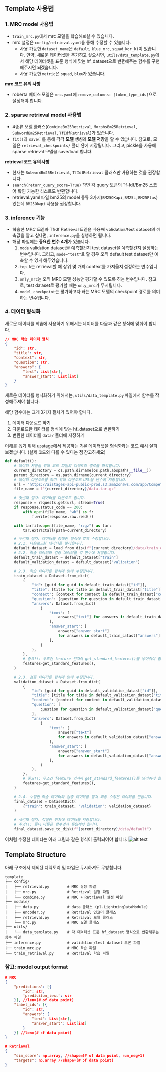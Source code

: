## Template 사용법

### 1. MRC model 사용법
- `train_mrc.py`에서 mrc 모델을 학습해보실 수 있습니다.
- mrc 설정은 `config/retrieval.yaml`을 통해 수정할 수 있습니다.
    - 사용 가능한 `dataset_name`은 `default`, `klue_mrc`, `squad_kor_k1`이 있습니다.
    만약, 새로운 데이터셋을 추가하고 싶으시면, `utils/data_template.py`에서 해당 데이터셋을 표준 형식에 맞는 hf_dataset으로 반환해주는 함수를 구현해주시면 되겠습니다.
    - 사용 가능한 `metric`은 `squad`, `bleu`가 있습니다.

**mrc 코드 유의 사항**
- roberta 베이스 모델은 `mrc.yaml`에 `remove_columns: [token_type_ids]`으로 설정해야 합니다.


### 2. sparse retrieval model 사용법
- 4종류 모델 클래스(`CombineBm25Retrieval`, `MorphsBm25Retrieval`, `SubwordBm25Retrieval`, `TfIdfRetrieval`)가 있습니다.
- `fit()`과 `save()`를 통해 각각 **모델 생성**과 **모델 저장**을 할 수 있습니다. 참고로, 모델은 `retrieval_checkpoints/` 폴더 안에 저장됩니다. 그리고, pickle을 사용해 sparse retrieval 모델을 save/load 합니다.

**retrieval 코드 유의 사항**
- 현재는 `SubwordBm25Retrieval`, `TfIdfRetrieval` 클래스만 사용하는 것을 권장합니다.
- `search(return_query_score=True)` 하면 각 query 토큰의 Tf-Idf/Bm25 스코어 확인 가능한 리스트도 반환합니다.
- retrieval.yaml 파일 bm25의 model 종류 3가지(`BM25OKapi`, `BM25L`, `BM25Plus`) 있는데 `BM25Okapi` 사용을 권장합니다.

### 3. inference 기능
- 학습한 MRC 모델과 Tfidf Retrieval 모델을 사용해 validation/test dataset의 예측값을 알고 싶다면, `inference.py`을 실행하면 됩니다.
- 해당 파일에는 **중요한 변수 4개**가 있습니다.
    1. `mode` validation dataset을 예측할건지 test dataset을 예측할건지 설정하는 변수입니다.
    그리고, `mode="test"`로 할 경우 오직 default test dataset만 예측할 수 있게 해두었습니다.
    2. `top_k`는 retrieval할 때 상위 몇 개의 context를 가져올지 설정하는 변수입니다.
    3. `only_mrc`는 오직 MRC 모델 성능만 평가할 수 있도록 하는 변수입니다.
    참고로, test dataset로 평가할 때는 `only_mrc`가 무시됩니다.
    4. `model_checkpoint`는 평가하고자 하는 MRC 모델의 checkpoint 경로를 의미하는 변수입니다.

### 4. 데이터 형식화
새로운 데이터를 학습에 사용하기 위해서는 데이터를 다음과 같은 형식에 맞춰야 합니다.

```JSON
// MRC 학습 데이터 형식
{
    "id": str,
    "title": str,
    "context": str,
    "question": str,
    "answers": {
        "text": List[str],
        "answer_start": List[int]
    }
}
```

새로운 데이터를 형식화하기 위해서는, `utils/data_template.py` 파일에서 함수를 작성해주셔야 합니다.

해당 함수에는 크게 3가지 절차가 있어야 합니다.
1. 데이터 다운로드 하기
2. 다운로드한 데이터를 형식에 맞는 hf_dataset으로 변환하기
3. 변환한 데이터를 `data/` 폴더에 저장하기

이해를 돕기 위해 upstage에서 제공하는 기본 데이터셋을 형식화하는 코드 예시 살펴보겠습니다. (실제 코드와 다를 수 있다는 점 참고하세요)
```Python
def default():
    # 데이터 저장을 위해 코드 파일의 디렉토리 경로를 파악합니다.
    current_directory = os.path.dirname(os.path.abspath(__file__))
    parent_directory = os.path.dirname(current_directory)
    # 데이터 다운로드를 하기 위해 다운로드 URL을 변수에 저장합니다.
    url = "https://aistages-api-public-prod.s3.amazonaws.com/app/Competitions/000328/data/data.tar.gz"
    file_name = f"{current_directory}/data.tar.gz"

    # 첫번째 절차: 데이터를 다운로드 합니다.
    response = requests.get(url, stream=True)
    if response.status_code == 200:
        with open(file_name, "wb") as f:
            f.write(response.raw.read())

    with tarfile.open(file_name, "r:gz") as tar:
        tar.extractall(path=current_directory)

    # 두번째 절차: 데이터를 정해진 형식에 맞게 수정합니다.
    # 2.1. 다운로드한 데이터를 불러옵니다.
    default_dataset = load_from_disk(f"{current_directory}/data/train_dataset")
    # 2.2. 학습 데이터와 검증 데이터를 각 변수에 저장합니다.
    default_train_datast = default_dataset["train"]
    default_validation_datast = default_dataset["validation"]

    # 2.3. 학습 데이터를 형식에 맞게 수정합니다.
    train_dataset = Dataset.from_dict(
        {
            "id": [guid for guid in default_train_datast["id"]],
            "title": [title for title in default_train_datast["title"]],
            "context": [context for context in default_train_datast["context"]],
            "question": [question for question in default_train_datast["question"]],
            "answers": Dataset.from_dict(
                {
                    "text": [
                        answers["text"] for answers in default_train_datast["answers"]
                    ],
                    "answer_start": [
                        answers["answer_start"]
                        for answers in default_train_datast["answers"]
                    ],
                }
            ),
        },
        # 중요!!: 무조건 feature 인자에 get_standard_features()를 넣어줘야 합니다.
        features=get_standard_features(),
    )

    # 2.3. 검증 데이터를 형식에 맞게 수정합니다.
    validation_dataset = Dataset.from_dict(
        {
            "id": [guid for guid in default_validation_datast["id"]],
            "title": [title for title in default_validation_datast["title"]],
            "context": [context for context in default_validation_datast["context"]],
            "question": [
                question for question in default_validation_datast["question"]
            ],
            "answers": Dataset.from_dict(
                {
                    "text": [
                        answers["text"]
                        for answers in default_validation_datast["answers"]
                    ],
                    "answer_start": [
                        answers["answer_start"]
                        for answers in default_validation_datast["answers"]
                    ],
                }
            ),
        },
        # 중요!!: 무조건 feature 인자에 get_standard_features()를 넣어줘야 합니다.
        features=get_standard_features(),
    )

    # 2.4. 수정한 학습 데이터와 검증 데이터를 합쳐 최종 수정본 데이터를 만듭니다.
    final_dataset = DatasetDict(
        {"train": train_dataset, "validation": validation_dataset}
    )

    # 세번째 절차: 적절한 위치에 데이터를 저장합니다.
    # 주의!!: 폴더 이름은 함수명과 동잃해야 합니다.
    final_dataset.save_to_disk(f"{parent_directory}/data/default")
```
이처럼 수정한 데이터는 아래 그림과 같은 형식이 출력되어야 합니다.
![alt text](picture/2CCE2733-653F-4915-B7D3-63344434F2B5.png)



## Template Structure

아래 구조에서 제외된 디렉토리 및 파일은 무시하셔도 무방합니다.
```
template
├── config/
|   ├── retrieval.py        # MRC 설정 파일
|   ├── mrc.py              # Retrieval 설정 파일
|	└── combine.py          # MRC + Retrieval 설정 파일
├── module/
|   ├── data.py             # data 클래스 (pl.LightningDataModule)
|   ├── encoder.py          # Retrieval 인코더 클래스
|   ├── retrieval.py        # Retrieval 모델 클래스
│   └── mrc.py              # MRC 모델 클래스
├── utils/
│   └── data_template.py    # 각 데이터셋 표준 hf_dataset 형식으로 반환해주는 함수 파일
├── inference.py            # validation/test dataset 추론 파일
├── train_mrc.py            # MRC 학습 파일
└── train_retrieval.py      # Retrieval 학습 파일
```

### 참고: model output format
```JSON
# MRC
{
    "predictions": [{
        "id": str,
        "prediction_text": str
    }], //len=(# of data point)
    "label_ids": [{
        "id": str,
        "answers": {
            "text": List[str],
            "answer_start": List[int]
        }
    }] //len=(# of data point)
}

# Retrieval
{
    "sim_score": np.array, //shape=(# of data point, num_neg+1)
    "targets": np.array //shape=(# of data point)
}
```
